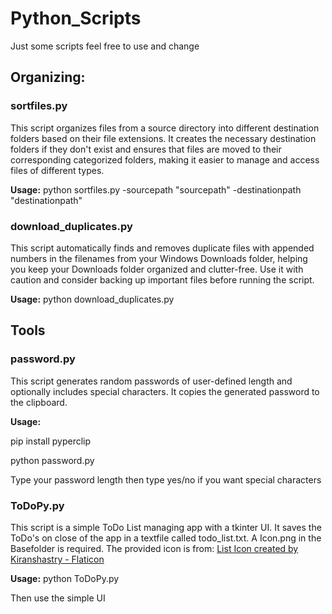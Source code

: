 # Python_Scripts
Just some scripts feel free to use and change

## Organizing:
### sortfiles.py
This script organizes files from a source directory into different destination folders based on their file extensions. It creates the necessary destination folders if they don't exist and ensures that files are moved to their corresponding categorized folders, making it easier to manage and access files of different types.

**Usage:**
python sortfiles.py -sourcepath "sourcepath" -destinationpath "destinationpath"


### download_duplicates.py
This script automatically finds and removes duplicate files with appended numbers in the filenames from your Windows Downloads folder, helping you keep your Downloads folder organized and clutter-free. Use it with caution and consider backing up important files before running the script.

**Usage:**
python download_duplicates.py





## Tools
### password.py
This script generates random passwords of user-defined length and optionally includes special characters. It copies the generated password to the clipboard.

**Usage:**

pip install pyperclip

python password.py

Type your password length then type yes/no if you want special characters


### ToDoPy.py
This script is a simple ToDo List managing app with a tkinter UI. It saves the ToDo's on close of the app in a textfile called todo_list.txt. A Icon.png in the Basefolder is required. The provided icon is from: <a href="https://www.flaticon.com/de/kostenlose-icons/liste" title="liste Icons">List Icon created by Kiranshastry - Flaticon</a>

**Usage:**
python ToDoPy.py

Then use the simple UI
